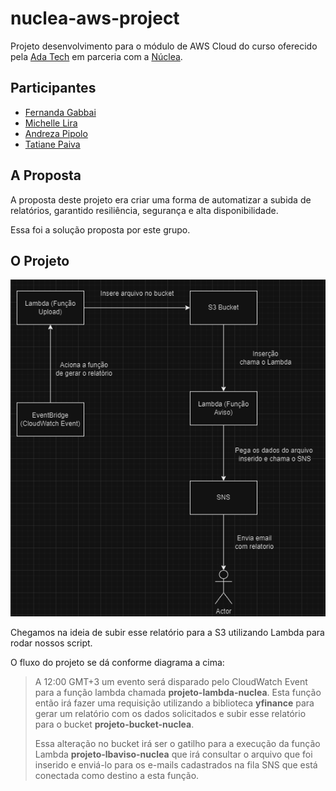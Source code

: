# nuclea-aws-project

Projeto desenvolvimento para o módulo de AWS Cloud do curso
oferecido pela [Ada Tech](https://www.linkedin.com/school/adatechbr/) 
em parceria com a [Núclea](https://www.linkedin.com/company/nucleabr/).

## Participantes

- [Fernanda Gabbai](https://github.com/fergabbai)
- [Michelle Lira](https://github.com/michelle-lira)
- [Andreza Pipolo](https://github.com/andrezapipolo)
- [Tatiane Paiva](https://github.com/Tatimoriam)


## A Proposta

A proposta deste projeto era criar uma forma de automatizar a 
subida de relatórios, garantido resiliência, segurança e 
alta disponibilidade.

Essa foi a solução proposta por este grupo.

## O Projeto
![diagrama](/img/diagrama-projeto.png)

Chegamos na ideia de subir esse relatório para a S3 utilizando
Lambda para rodar nossos script.

O fluxo do projeto se dá conforme diagrama a cima:
> A 12:00 GMT+3 um evento será disparado pelo CloudWatch Event para a 
> função lambda chamada **projeto-lambda-nuclea**.
> Esta função então irá fazer uma requisição utilizando a biblioteca **yfinance**
> para gerar um relatório com os dados solicitados e subir esse relatório para o bucket 
> **projeto-bucket-nuclea**.
> 
> Essa alteração no bucket irá ser o gatilho para a execução da função Lambda **projeto-lbaviso-nuclea**
> que irá consultar o arquivo que foi inserido e enviá-lo para os e-mails cadastrados
> na fila SNS que está conectada como destino a esta função.

